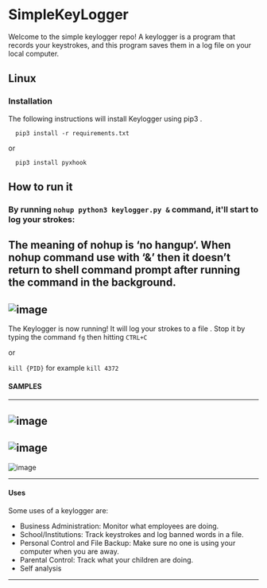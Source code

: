 # SimpleKeyLogger

Welcome to the simple keylogger repo! A keylogger is a program that records your keystrokes, and this program saves them in a log file on your local computer.

## Linux

### Installation


The following instructions will install Keylogger using pip3 .

```
  pip3 install -r requirements.txt
```
or 
```
  pip3 install pyxhook
```

## How to run it

### By running `nohup python3 keylogger.py &` command, it'll start to log your strokes:
The meaning of nohup is ‘no hangup‘.
When nohup command use with ‘&’ then it doesn’t return to shell command prompt after running the command in the background. 
---
![image](https://user-images.githubusercontent.com/64724214/139829451-1e01a9e6-03cc-43a2-809d-f8384d894566.png)
---

The Keylogger is now running! It will log your strokes to a file .
Stop it by typing the command `fg` then hitting `CTRL+C`

or

`kill {PID}` for example `kill 4372`

#### SAMPLES
---
![image](https://user-images.githubusercontent.com/64724214/139828690-3a3a4ba7-2443-486a-994f-470bcfea52b8.png)
---
![image](https://user-images.githubusercontent.com/64724214/139828740-24de83f8-3fb6-4e67-b37b-78168c6e7bf8.png)
---
![image](https://user-images.githubusercontent.com/64724214/139828814-ad212544-41a4-413f-83de-610ef44aa0f4.png)

---
#### Uses

Some uses of a keylogger are:

- Business Administration: Monitor what employees are doing.
- School/Institutions: Track keystrokes and log banned words in a file.
- Personal Control and File Backup: Make sure no one is using your computer when you are away.
- Parental Control: Track what your children are doing.
- Self analysis

---





